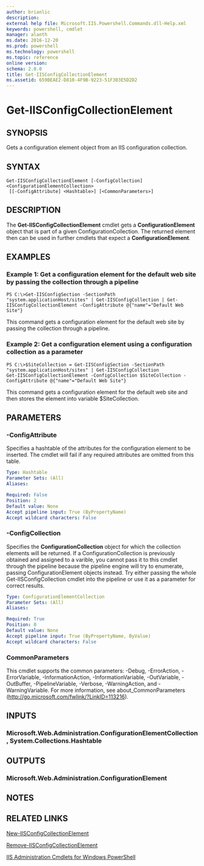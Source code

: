```yaml
---
author: brianlic
description: 
external help file: Microsoft.IIS.Powershell.Commands.dll-Help.xml
keywords: powershell, cmdlet
manager: alanth
ms.date: 2016-12-20
ms.prod: powershell
ms.technology: powershell
ms.topic: reference
online version: 
schema: 2.0.0
title: Get-IISConfigCollectionElement
ms.assetid: 659BEAE2-D810-4F9B-9223-51F303E5D2D2
---
```


# Get-IISConfigCollectionElement

## SYNOPSIS
Gets a configuration element object from an IIS configuration collection.

## SYNTAX

```
Get-IISConfigCollectionElement [-ConfigCollection] <ConfigurationElementCollection>
 [[-ConfigAttribute] <Hashtable>] [<CommonParameters>]
```

## DESCRIPTION
The **Get-IISConfigCollectionElement** cmdlet gets a **ConfigurationElement** object that is part of a given ConfigurationCollection.
The returned element then can be used in further cmdlets that expect a **ConfigurationElement**.

## EXAMPLES

### Example 1: Get a configuration element for the default web site by passing the collection through a pipeline
```
PS C:\>Get-IISConfigSection -SectionPath "system.applicationHost/sites" | Get-IISConfigCollection | Get-IISConfigCollectionElement -ConfigAttribute @{"name"="Default Web Site"}
```

This command gets a configuration element for the default web site by passing the collection through a pipeline.

### Example 2: Get a configuration element using a configuration collection as a parameter
```
PS C:\>$SiteCollection = Get-IISConfigSection -SectionPath "system.applicationHost/sites" | Get-IISConfigCollection
Get-IISConfigCollectionElement -ConfigCollection $SiteCollection -ConfigAttribute @{"name"="Default Web Site"}
```

This command gets a configuration element for the default web site and then stores the element into variable $SiteCollection.

## PARAMETERS

### -ConfigAttribute
Specifies a hashtable of the attributes for the configuration element to be inserted.
The cmdlet will fail if any required attributes are omitted from this table.

```yaml
Type: Hashtable
Parameter Sets: (All)
Aliases: 

Required: False
Position: 2
Default value: None
Accept pipeline input: True (ByPropertyName)
Accept wildcard characters: False
```

### -ConfigCollection
Specifies the **ConfigurationCollection** object for which the collection elements will be returned.
If a ConfigurationCollection is previously obtained and assigned to a varible, you cannot pass it to this cmdlet through the pipeline because the pipeline engine will try to enumerate, passing ConfigurationElement objects instead.
Try either passing the whole Get-IISConfigCollection cmdlet into the pipeline or use it as a parameter for correct results.

```yaml
Type: ConfigurationElementCollection
Parameter Sets: (All)
Aliases: 

Required: True
Position: 0
Default value: None
Accept pipeline input: True (ByPropertyName, ByValue)
Accept wildcard characters: False
```

### CommonParameters
This cmdlet supports the common parameters: -Debug, -ErrorAction, -ErrorVariable, -InformationAction, -InformationVariable, -OutVariable, -OutBuffer, -PipelineVariable, -Verbose, -WarningAction, and -WarningVariable. For more information, see about_CommonParameters (http://go.microsoft.com/fwlink/?LinkID=113216).

## INPUTS

### Microsoft.Web.Administration.ConfigurationElementCollection, System.Collections.Hashtable

## OUTPUTS

### Microsoft.Web.Administration.ConfigurationElement

## NOTES

## RELATED LINKS

[New-IISConfigCollectionElement](./New-IISConfigCollectionElement.md)

[Remove-IISConfigCollectionElement](./Remove-IISConfigCollectionElement.md)

[IIS Administration Cmdlets for Windows PowerShell](./IISAdministration.md)

